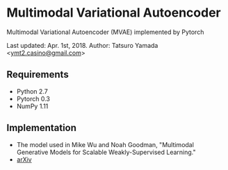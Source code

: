 # Multimodal Variational Autoencoder

Multimodal Variational Autoencoder (MVAE) implemented by Pytorch

Last updated: Apr. 1st, 2018.
Author: Tatsuro Yamada <<ymt2.casino@gmail.com>>

## Requirements
- Python 2.7
- Pytorch 0.3
- NumPy 1.11

## Implementation
- The model used in Mike Wu and Noah Goodman, "Multimodal Generative Models for Scalable Weakly-Supervised Learning."
- [arXiv](https://arxiv.org/abs/1802.05335)